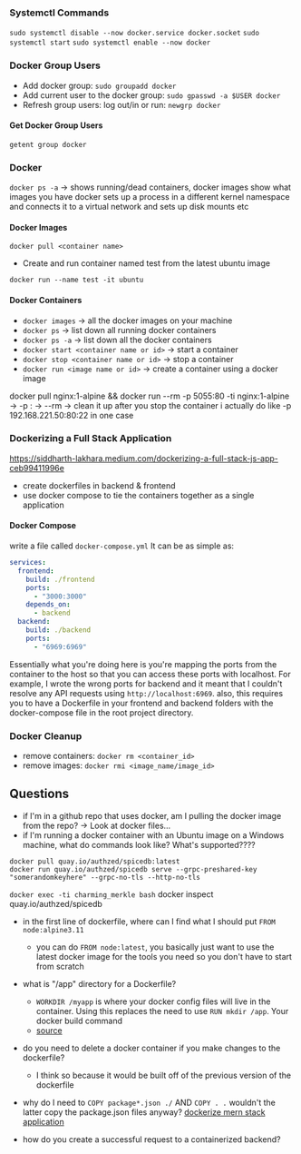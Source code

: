 ### Systemctl Commands

`sudo systemctl disable --now docker.service docker.socket`
`sudo systemctl start`
`sudo systemctl enable --now docker`

### Docker Group Users

- Add docker group: `sudo groupadd docker`
- Add current user to the docker group: `sudo gpasswd -a $USER docker`
- Refresh group users: log out/in or run: `newgrp docker`

#### Get Docker Group Users

`getent group docker`

### Docker

`docker ps -a` -> shows running/dead containers, docker images show what images you have
docker sets up a process in a different kernel namespace and connects it to a virtual network and sets up disk mounts etc

#### Docker Images

`docker pull <container name>`

- Create and run container named test from the latest ubuntu image

```
docker run --name test -it ubuntu
```

#### Docker Containers

- `docker images` -> all the docker images on your machine
- `docker ps` -> list down all running docker containers
- `docker ps -a` -> list down all the docker containers
- `docker start <container name or id>` -> start a container
- `docker stop <container name or id>` -> stop a container
- `docker run <image name or id>` -> create a container using a docker image

docker pull nginx:1-alpine && docker run --rm -p 5055:80 -ti nginx:1-alpine
-> -p <HOST PORT>:<CONTAINER PORT>
-> --rm -> clean it up after you stop the container
i actually do like -p 192.168.221.50:80:22 in one case

### Dockerizing a Full Stack Application

https://siddharth-lakhara.medium.com/dockerizing-a-full-stack-js-app-ceb99411996e

- create dockerfiles in backend & frontend
- use docker compose to tie the containers together as a single application

#### Docker Compose

write a file called `docker-compose.yml`
It can be as simple as:

```yml
services:
  frontend:
    build: ./frontend
    ports:
      - "3000:3000"
    depends_on:
      - backend
  backend:
    build: ./backend
    ports:
      - "6969:6969"
```

Essentially what you're doing here is you're mapping the ports from the container to the host so that you can access these ports with localhost.
For example, I wrote the wrong ports for backend and it meant that I couldn't resolve any API requests using `http://localhost:6969`.
also, this requires you to have a Dockerfile in your frontend and backend folders with the docker-compose file in the root project directory.

### Docker Cleanup

- remove containers: `docker rm <container_id>`
- remove images: `docker rmi <image_name/image_id>`

## Questions

- if I'm in a github repo that uses docker, am I pulling the docker image from the repo?
  -> Look at docker files...
- if I'm running a docker container with an Ubuntu image on a Windows machine, what do commands look like? What's supported????

```
docker pull quay.io/authzed/spicedb:latest
docker run quay.io/authzed/spicedb serve --grpc-preshared-key "somerandomkeyhere" --grpc-no-tls --http-no-tls
```

`docker exec -ti charming_merkle bash`
docker inspect quay.io/authzed/spicedb

- in the first line of dockerfile, where can I find what I should put `FROM node:alpine3.11`

  - you can do `FROM node:latest`, you basically just want to use the latest docker image for the tools you need so you don't have to start from scratch

- what is "/app" directory for a Dockerfile?

  - `WORKDIR /myapp` is where your docker config files will live in the container. Using this replaces the need to use `RUN mkdir /app`. Your docker build command
  - [source](https://nickjanetakis.com/blog/docker-tip-46-using-workdir-to-cleanup-your-dockerfile)

- do you need to delete a docker container if you make changes to the dockerfile?

  - I think so because it would be built off of the previous version of the dockerfile

- why do I need to `COPY package*.json ./` AND `COPY . .` wouldn't the latter copy the package.json files anyway?
  [dockerize mern stack application](https://suraj-patel.medium.com/dockerize-mern-stack-application-9ea8de68ea4e)

- how do you create a successful request to a containerized backend?
